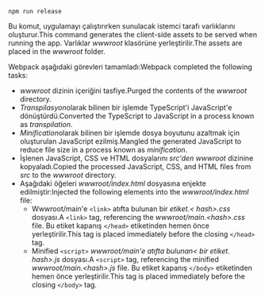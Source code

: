 ```console
npm run release
```

<span data-ttu-id="7b241-101">Bu komut, uygulamayı çalıştırırken sunulacak istemci tarafı varlıklarını oluşturur.</span><span class="sxs-lookup"><span data-stu-id="7b241-101">This command generates the client-side assets to be served when running the app.</span></span> <span data-ttu-id="7b241-102">Varlıklar *wwwroot* klasörüne yerleştirilir.</span><span class="sxs-lookup"><span data-stu-id="7b241-102">The assets are placed in the *wwwroot* folder.</span></span>

<span data-ttu-id="7b241-103">Webpack aşağıdaki görevleri tamamladı:</span><span class="sxs-lookup"><span data-stu-id="7b241-103">Webpack completed the following tasks:</span></span>

* <span data-ttu-id="7b241-104">*wwwroot* dizinin içeriğini tasfiye.</span><span class="sxs-lookup"><span data-stu-id="7b241-104">Purged the contents of the *wwwroot* directory.</span></span>
* <span data-ttu-id="7b241-105">*Transpilasyon*olarak bilinen bir işlemde TypeScript'i JavaScript'e dönüştürdü.</span><span class="sxs-lookup"><span data-stu-id="7b241-105">Converted the TypeScript to JavaScript in a process known as *transpilation*.</span></span>
* <span data-ttu-id="7b241-106">*Minification*olarak bilinen bir işlemde dosya boyutunu azaltmak için oluşturulan JavaScript ezilmiş.</span><span class="sxs-lookup"><span data-stu-id="7b241-106">Mangled the generated JavaScript to reduce file size in a process known as *minification*.</span></span>
* <span data-ttu-id="7b241-107">İşlenen JavaScript, CSS ve HTML dosyalarını *src'den* *wwwroot* dizinine kopyaladı.</span><span class="sxs-lookup"><span data-stu-id="7b241-107">Copied the processed JavaScript, CSS, and HTML files from *src* to the *wwwroot* directory.</span></span>
* <span data-ttu-id="7b241-108">Aşağıdaki öğeleri *wwwroot/index.html* dosyasına enjekte edilmiştir:</span><span class="sxs-lookup"><span data-stu-id="7b241-108">Injected the following elements into the *wwwroot/index.html* file:</span></span>
  * <span data-ttu-id="7b241-109">Wwwroot/main'e `<link>` atıfta bulunan bir *etiket.\< hash\>.css* dosyası.</span><span class="sxs-lookup"><span data-stu-id="7b241-109">A `<link>` tag, referencing the *wwwroot/main.\<hash\>.css* file.</span></span> <span data-ttu-id="7b241-110">Bu etiket kapanış `</head>` etiketinden hemen önce yerleştirilir.</span><span class="sxs-lookup"><span data-stu-id="7b241-110">This tag is placed immediately before the closing `</head>` tag.</span></span>
  * <span data-ttu-id="7b241-111">Minified `<script>` *wwwroot/main'e atıfta bulunan\< bir etiket. hash\>.js* dosyası.</span><span class="sxs-lookup"><span data-stu-id="7b241-111">A `<script>` tag, referencing the minified *wwwroot/main.\<hash\>.js* file.</span></span> <span data-ttu-id="7b241-112">Bu etiket kapanış `</body>` etiketinden hemen önce yerleştirilir.</span><span class="sxs-lookup"><span data-stu-id="7b241-112">This tag is placed immediately before the closing `</body>` tag.</span></span>